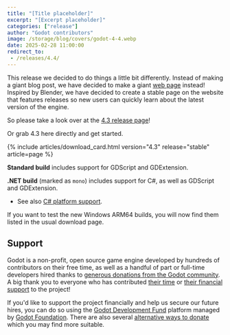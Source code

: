 ```yaml
---
title: "[Title placeholder]"
excerpt: "[Excerpt placeholder]"
categories: ["release"]
author: "Godot contributors"
image: /storage/blog/covers/godot-4-4.webp
date: 2025-02-28 11:00:00
redirect_to:
 - /releases/4.4/
---
```


This release we decided to do things a little bit differently. Instead of making a giant blog post, we have decided to make a giant [web page](/releases/4.3/) instead! Inspired by Blender, we have decided to create a stable page on the website that features releases so new users can quickly learn about the latest version of the engine.

So please take a look over at the [4.3 release page](/releases/4.3/)!

Or grab 4.3 here directly and get started.

{% include articles/download_card.html version="4.3" release="stable" article=page %}

**Standard build** includes support for GDScript and GDExtension.

**.NET build** (marked as `mono`) includes support for C#, as well as GDScript and GDExtension.
- See also [C# platform support](https://docs.godotengine.org/en/latest/tutorials/scripting/c_sharp/index.html#c-platform-support).

If you want to test the new Windows ARM64 builds, you will now find them listed in the usual download page.

## Support

Godot is a non-profit, open source game engine developed by hundreds of contributors on their free time, as well as a handful of part or full-time developers hired thanks to [generous donations from the Godot community](https://fund.godotengine.org/). A big thank you to everyone who has contributed [their time](https://github.com/godotengine/godot/blob/master/AUTHORS.md) or [their financial support](https://github.com/godotengine/godot/blob/master/DONORS.md) to the project!

If you'd like to support the project financially and help us secure our future hires, you can do so using the [Godot Development Fund](https://fund.godotengine.org/) platform managed by [Godot Foundation](https://godot.foundation/). There are also several [alternative ways to donate](/donate) which you may find more suitable.
